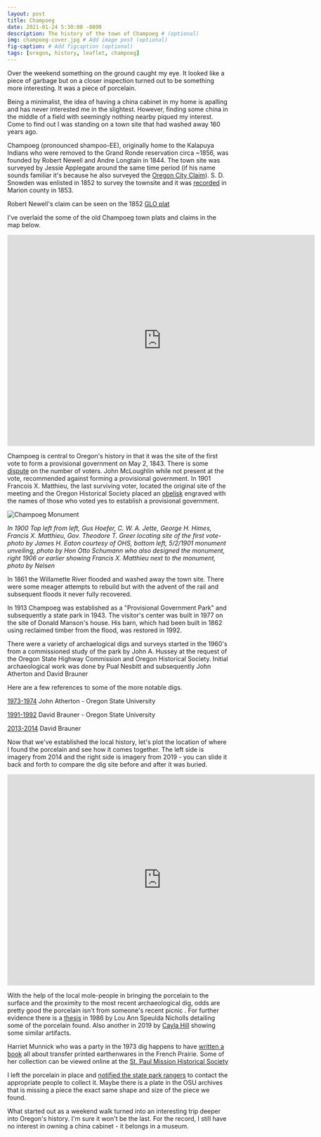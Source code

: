 ```yaml
---
layout: post
title: Champoeg
date: 2021-01-24 5:30:00 -0800
description: The history of the town of Champoeg # (optional)
img: champoeg-cover.jpg # Add image post (optional)
fig-caption: # Add figcaption (optional)
tags: [oregon, history, leaflet, champoeg]
---
```


Over the weekend something on the ground caught my eye. It looked like a piece of garbage but on a closer inspection turned out to be something more interesting. It was a piece of porcelain. 

Being a minimalist, the idea of having a china cabinet in my home is apalling and has never interested me in the slightest. However, finding some china in the middle of a field with seemingly nothing nearby piqued my interest. Come to find out I was standing on a town site that had washed away 160 years ago. 

Champoeg (pronounced shampoo-EE), originally home to the Kalapuya Indians who were removed to the Grand Ronde reservation circa ~1856, was founded by Robert Newell and Andre Longtain in 1844. The town site was surveyed by Jessie Applegate around the same time period (if his name sounds familiar it's because he also surveyed the [Oregon City Claim](https://anthonyblackham.com/oregon-city-claim/)). S. D. Snowden was enlisted in 1852 to survey the townsite and it was [recorded](https://secure.co.marion.or.us/weblink/DocView.aspx?id=4075848) in Marion county in 1853.

Robert Newell's claim can be seen on the 1852 [GLO plat](https://glorecords.blm.gov/details/patent/default.aspx?accession=OROCAA%20002787&docClass=SER)

I've overlaid the some of the old Champoeg town plats and claims in the map below.

<div class="embed-container">
  <iframe
      src="https://anthonyblackham.com/champoeg-history/maps/champoeg.html"
      width="700"
      height="480"
      frameborder="0"
      allowfullscreen="">
  </iframe>
</div>

Champoeg is central to Oregon's history in that it was the site of the first vote to form a provisional government on May 2, 1843. There is some [dispute](https://pamplinmedia.com/cr/28-opinion/322588-201736-oregon-perpetuates-myth-of-close-statehood-vote) on the number of voters. John McLoughlin while not present at the vote, recommended against forming a provisional government. In 1901 Francois X. Matthieu, the last surviving voter, located the original site of the meeting and the Oregon Historical Society placed an [obelisk](https://en.wikipedia.org/wiki/Champoeg,_Oregon#/media/File:Champoeg_Monument.jpg) engraved with the names of those who voted yes to establish a provisional government. 

![Champoeg Monument]({{site.baseurl}}/assets/img/champoeg-monument.jpg)

*In 1900 Top left from left, Gus Hoefer, C. W. A. Jette, George H. Himes,  Francis X. Matthieu, Gov. Theodore T. Greer locating site of the first vote- photo by James H. Eaton courtesy of OHS, bottom left, 5/2/1901 monument unveiling, photo by Hon Otto Schumann who also designed the monument, right 1906 or earlier showing Francis X. Matthieu next to the monument, photo by Nelsen*

In 1861 the Willamette River flooded and washed away the town site. There were some meager attempts to rebuild but with the advent of the rail and subsequent floods it never fully recovered. 

In 1913 Champoeg was established as a "Provisional Government Park" and subsequently a state park in 1943. The visitor's center was built in 1977 on the site of Donald Manson's house. His barn, which had been built in 1862 using reclaimed timber from the flood, was restored in 1992.

There were a variety of archaelogical digs and surveys started in the 1960's from a commissioned study of the park by John A. Hussey at the request of the Oregon State Highway Commission and Oregon Historical Society. Initial archaeological work was done by Pual Nesbitt and subsequently John Atherton and David Brauner

Here are a few references to some of the more notable digs.

[1973-1974](https://www.flickr.com/photos/gbaku/albums/72157600318881469) John Atherton - Oregon State University

[1991-1992](https://www.archaeologychannel.org/video-guide-summary/138-uncovering-a-past-champoeg-park) David Brauner - Oregon State University

[2013-2014](https://traveloregon.com/things-to-do/culture-history/historic-sites-oregon-trail/digging-oregons-history/) David Brauner

Now that we've established the local history, let's plot the location of where I found the porcelain and see how it comes together. The left side is imagery from 2014 and the right side is imagery from 2019 - you can slide it back and forth to compare the dig site before and after it was buried.

<div class="embed-container">
  <iframe
      src="https://anthonyblackham.com/champoeg-history/maps/digsite.html"
      width="700"
      height="480"
      frameborder="0"
      allowfullscreen=""
      scrolling="no"> 
  </iframe>
</div>

With the help of the local mole-people in bringing the porcelain to the surface and the proximity to the most recent archaeological dig, odds are pretty good the porcelain isn't from someone's recent picnic . For further evidence there is a [thesis](https://ir.library.oregonstate.edu/concern/graduate_thesis_or_dissertations/7h149t836?locale=en) in 1986 by Lou Ann Speulda Nicholls detailing some of the porcelain found. Also another in 2019 by [Cayla Hill](https://ir.library.oregonstate.edu/concern/graduate_thesis_or_dissertations/8049gb614?locale=en) showing some similar artifacts.

Harriet Munnick who was a party in the 1973 dig happens to have [written a book](https://books.google.com/books/about/French_Prairie_Ceramics.html?id=aHUvp6nmrk4C) all about transfer printed earthenwares in the French Prairie. Some of her collection can be viewed online at the [St. Paul Mission Historical Society](https://spmhs.pastperfectonline.com/webobject)

I left the porcelain in place and [notified the state park rangers](https://www.oregon.gov/oprd/OH/pages/archaeology.aspx) to contact the appropriate people to collect it. Maybe there is a plate in the OSU archives that is missing a piece the exact same shape and size of the piece we found.

What started out as a weekend walk turned into an interesting trip deeper into Oregon's history. I'm sure it won't be the last. For the record, I still have no interest in owning a china cabinet - it belongs in a museum.
